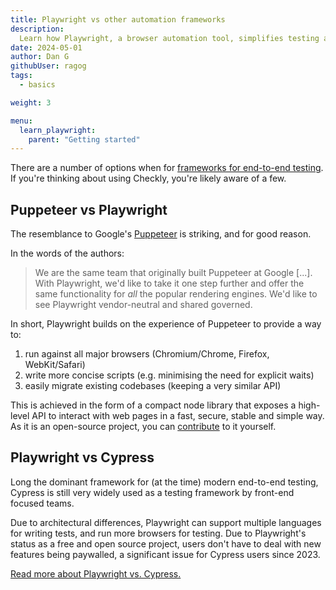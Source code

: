```yaml
---
title: Playwright vs other automation frameworks
description: 
  Learn how Playwright, a browser automation tool, simplifies testing across Chrome, Firefox, and WebKit. Start building more reliable web applications today.
date: 2024-05-01
author: Dan G
githubUser: ragog
tags:
  - basics

weight: 3

menu:
  learn_playwright:
    parent: "Getting started"
---
```

There are a number of options when for [frameworks for end-to-end testing](https://www.checklyhq.com/blog/cypress-vs-selenium-vs-playwright-vs-puppeteer-speed-comparison/). If you're thinking about using Checkly, you're likely aware of a few.

## Puppeteer vs Playwright

The resemblance to Google's [Puppeteer](https://developer.chrome.com/docs/puppeteer) is striking, and for good reason.

In the words of the authors:

> We are the same team that originally built Puppeteer at Google [...]. With Playwright, we'd like to take it one step further and offer the same functionality for *all* the popular rendering engines. We'd like to see Playwright vendor-neutral and shared governed.

In short, Playwright builds on the experience of Puppeteer to provide a way to:
1. run against all major browsers (Chromium/Chrome, Firefox, WebKit/Safari)
2. write more concise scripts (e.g. minimising the need for explicit waits)
3. easily migrate existing codebases (keeping a very similar API)

This is achieved in the form of a compact node library that exposes a high-level API to interact with web pages in a fast, secure, stable and simple way. As it is an open-source project, you can [contribute](https://github.com/microsoft/playwright/blob/master/CONTRIBUTING.md) to it yourself.

## Playwright vs Cypress
Long the dominant framework for (at the time) modern end-to-end testing, Cypress is still very widely used as a testing framework by front-end focused teams. 

Due to architectural differences, Playwright can support multiple languages for writing tests, and run more browsers for testing. Due to Playwright's status as a free and open source project, users don't have to deal with new features being paywalled, a significant issue for Cypress users since 2023.

[Read more about Playwright vs. Cypress.](/learn/playwright/playwright-vs-cypress/)
